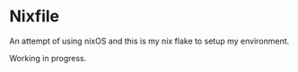 # Nixfile
An attempt of using nixOS and this is my nix flake to setup my environment.

Working in progress.